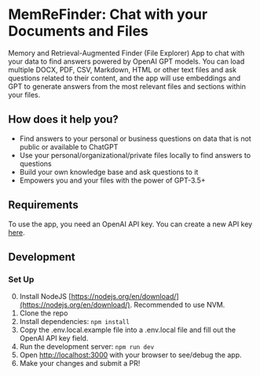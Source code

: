 # MemReFinder: Chat with your Documents and Files

Memory and Retrieval-Augmented Finder (File Explorer) App to chat with your data to find answers powered by OpenAI GPT models. You can load multiple DOCX, PDF, CSV, Markdown, HTML or other text files and ask questions related to their content, and the app will use embeddings and GPT to generate answers from the most relevant files and sections within your files.

## How does it help you?

- Find answers to your personal or business questions on data that is not public or available to ChatGPT
- Use your personal/organizational/private files locally to find answers to questions
- Build your own knowledge base and ask questions to it
- Empowers you and your files with the power of GPT-3.5+

## Requirements

To use the app, you need an OpenAI API key. You can create a new API key [here](https://beta.openai.com/account/api-keys).

## Development

### Set Up

0. Install NodeJS [https://nodejs.org/en/download/](https://nodejs.org/en/download/). Recommended to use NVM.
1. Clone the repo
2. Install dependencies: `npm install`
3. Copy the .env.local.example file into a .env.local file and fill out the OpenAI API key field.
4. Run the development server: `npm run dev`
5. Open [http://localhost:3000](http://localhost:3000) with your browser to see/debug the app.
6. Make your changes and submit a PR!
